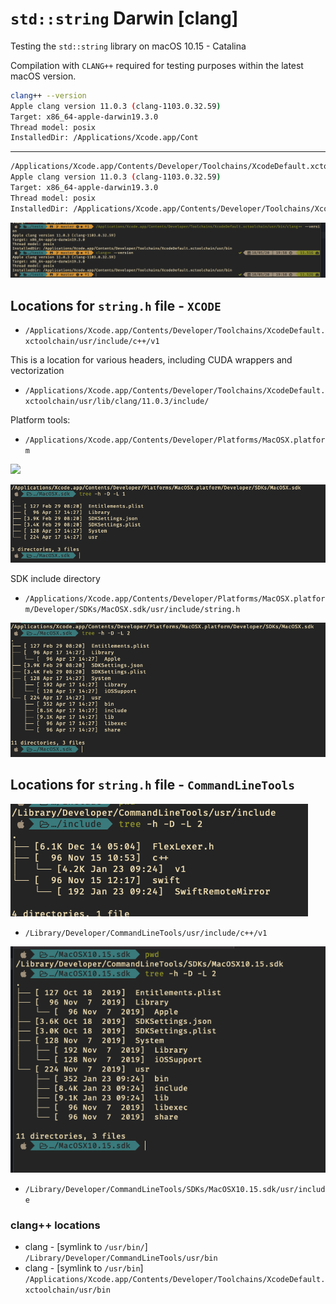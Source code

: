 # `std::string` Darwin [clang]
Testing the `std::string` library on macOS 10.15 - Catalina

Compilation with `CLANG++` required for testing purposes within the latest macOS version.

```bash
clang++ --version
Apple clang version 11.0.3 (clang-1103.0.32.59)
Target: x86_64-apple-darwin19.3.0
Thread model: posix
InstalledDir: /Applications/Xcode.app/Cont
```

___

```bash
/Applications/Xcode.app/Contents/Developer/Toolchains/XcodeDefault.xctoolchain/usr/bin/clang++ --version
Apple clang version 11.0.3 (clang-1103.0.32.59)
Target: x86_64-apple-darwin19.3.0
Thread model: posix
InstalledDir: /Applications/Xcode.app/Contents/Developer/Toolchains/XcodeDefault.xctoolchain/usr/bin
```

![](/.images/2020-05-18-19-58-47.png)

## Locations for `string.h` file - `XCODE`

* `/Applications/Xcode.app/Contents/Developer/Toolchains/XcodeDefault.xctoolchain/usr/include/c++/v1`


This is a location for various headers, including CUDA wrappers and vectorization

* `/Applications/Xcode.app/Contents/Developer/Toolchains/XcodeDefault.xctoolchain/usr/lib/clang/11.0.3/include/`

Platform tools:

* `/Applications/Xcode.app/Contents/Developer/Platforms/MacOSX.platform`

![](/.images//.images/2020-05-18-20-19-26.png)

![](/.images/2020-05-18-20-20-22.png)

SDK include directory

* `/Applications/Xcode.app/Contents/Developer/Platforms/MacOSX.platform/Developer/SDKs/MacOSX.sdk/usr/include/string.h`

![](/.images/2020-05-18-20-24-29.png)


## Locations for `string.h` file - `CommandLineTools`

![](/.images/2020-05-18-20-28-40.png)

* `/Library/Developer/CommandLineTools/usr/include/c++/v1`

![](/.images/2020-05-18-20-34-08.png)

* `/Library/Developer/CommandLineTools/SDKs/MacOSX10.15.sdk/usr/include`

### clang++ locations 

* clang - [symlink to `/usr/bin/`] `/Library/Developer/CommandLineTools/usr/bin`
* clang - [symlink to `/usr/bin`] `/Applications/Xcode.app/Contents/Developer/Toolchains/XcodeDefault.xctoolchain/usr/bin`
